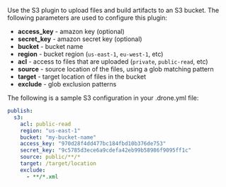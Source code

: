 Use the S3 plugin to upload files and build artifacts to an S3 bucket. The following parameters are used to configure this plugin:

* **access_key** - amazon key (optional)
* **secret_key** - amazon secret key (optional)
* **bucket** - bucket name
* **region** - bucket region (`us-east-1`, `eu-west-1`, etc)
* **acl** - access to files that are uploaded (`private`, `public-read`, etc)
* **source** - source location of the files, using a glob matching pattern
* **target** - target location of files in the bucket
* **exclude** - glob exclusion patterns


The following is a sample S3 configuration in your .drone.yml file:

```yaml
publish:
  s3:
    acl: public-read
    region: "us-east-1"
    bucket: "my-bucket-name"
    access_key: "970d28f4dd477bc184fbd10b376de753"
    secret_key: "9c5785d3ece6a9cdefa42eb99b58986f9095ff1c"
    source: public/**/*
    target: /target/location
    exclude:
      - **/*.xml
```
